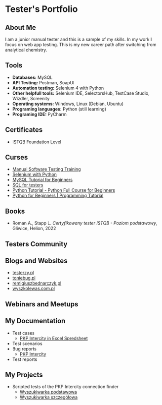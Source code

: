 # Tester's Portfolio
## About Me
I am a junior manual tester and this is a sample of my skills. In my work I focus on web app testing. This is my new career path after switching from analytical chemistry.
## Tools
* **Databases:** MySQL
* **API Testing:** Postman, SoapUI
* **Automation testing:** Selenium 4 with Python
* **Other helpfull tools:** Selenium IDE, SelectorsHub, TestCase Studio, Wizdler, Screenity
* **Operating systems:** Windows, Linux (Debian, Ubuntu)
* **Programing languages:** Python (still learning)
* **Programing IDE:** PyCharm
## Certificates
* ISTQB Foundation Level
## Curses
* [Manual Software Testing Training](https://www.youtube.com/watch?v=oOvURgHcd4w&list=PLUDwpEzHYYLseflPNg0bUKfLmAbO2JnE9)
* [Selenium with Python](https://www.youtube.com/watch?v=2DD-ynCIZ4w&list=PLUDwpEzHYYLsuUBvuoYTlN0KsBB5t-BDa&index=2)
* [MySQL Tutorial for Beginners](https://www.youtube.com/watch?v=7S_tz1z_5bA&t=4070s)
* [SQL for testers](https://www.youtube.com/watch?v=wifRYaPiiM0&list=PLUDwpEzHYYLt0aRs7gvyEEviMp_CoTO3q)
* [Python Tutorial - Python Full Course for Beginners](https://www.youtube.com/watch?v=_uQrJ0TkZlc&t=15464s)
* [Python for Beginners | Programming Tutorial](https://www.youtube.com/watch?v=QXeEoD0pB3E&list=PLsyeobzWxl7poL9JTVyndKe62ieoN-MZ3&index=2)
## Books
* Roman A., Stapp L. _Certyfikowany tester ISTQB - Poziom podstawowy_, Gliwice, Helion, 2022
## Testers Community
## Blogs and Websites
* [testerzy.pl](https://testerzy.pl/)
* [toniebug.pl](https://www.toniebug.pl/)
* [remigiuszbednarczyk.pl](https://remigiuszbednarczyk.pl/)
* [wyszkolewas.com.pl](https://www.wyszkolewas.com.pl/)
## Webinars and Meetups
## My Documentation
* Test cases
  + [PKP Intercity in Excel Spredsheet](https://docs.google.com/spreadsheets/d/1jByNlNDkCbd74JTvjxAh2CMbuVS3xaP1_rxfty1ISfw/edit?usp=drive_link)
* Test scenarios
* Bug reports
  + [PKP Intercity](https://docs.google.com/spreadsheets/d/1X0qYCb_vhktNpVBZvGyt2Q-OtuPxx5masQ9uE2iB5o0/edit?usp=drive_link)
* Test reports
## My Projects
* Scripted tests of the PKP Intercity connection finder
  + [Wyszukiwarka podstawowa](https://github.com/AlfredBundyTesting/AlfredBundyTesting/blob/main/wyszukiwarka_podstawowa.py)
  + [Wyszukiwarka szczegółowa](https://github.com/AlfredBundyTesting/AlfredBundyTesting/blob/main/wyszukiwarka_szczegolowa.py)
